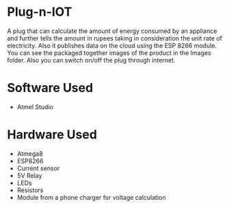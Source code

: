 # Plug-n-IOT
A plug that can calculate the amount of energy consumed by an appliance and further tells the amount in rupees taking in consideration the unit rate of electricity. Also it publishes data on the cloud using the ESP 8266 module. You can see the packaged together images of the product in the Images folder. Also you can switch on/off the plug through internet.

# Software Used 
* Atmel Studio

# Hardware Used 
* Atmega8
* ESP8266
* Current sensor 
* 5V Relay
* LEDs
* Resistors
* Module from a phone charger for voltage calculation

